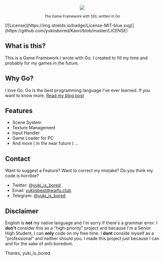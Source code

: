 <div align="center">
	<img src="https://raw.githubusercontent.com/yukiisbored/Kaori/master/assets/kaori.png">
</div>
<p align="center">
	<sup>
		The Game Framework with SDL written in Go
	</sup>
</p>
[![License](https://img.shields.io/badge/License-MIT-blue.svg)](https://github.com/yukiisbored/Kaori/blob/master/LICENSE)

## What is this?
This is a Game Framework I wrote with Go. I created to fill my time and probably for my games in the future.

## Why Go?
I love Go. Go is the best programming language I've ever learned. If you want to know more, [Read my blog post](https://yukiisbored.tumblr.com/post/144328019233/why-the-go-programming-language-is-the-best-modern)

## Features
* Scene System
* Texture Management
* Input Handler
* Game Loader for PC
* And more ( in the near future ) ...

## Contact
Want to suggest a Feature? Want to correct my mistake? Do you think my code is horrible?
* Twitter: [@yuki\_is\_bored](https://twitter.com/yuki_is_bored)
* Email: [yukiisbest@waifu.club](mailto:yukiisbest@waifu.club)
* Telegram: [@yuki\_is\_bored](https://telegram.me/yuki_is_bored)

## Disclaimer
English is **not** my native language and I'm sorry If there's a grammar error. I **don't** consider this as a "high-priority" project and because I'm a Senior High Student, I can **only** code on my free time. I **dont** conside myself as a "professional" and neither should you. I made this project just because I can and for the sake of anti-boredom.

Thanks,
yuki\_is\_bored
